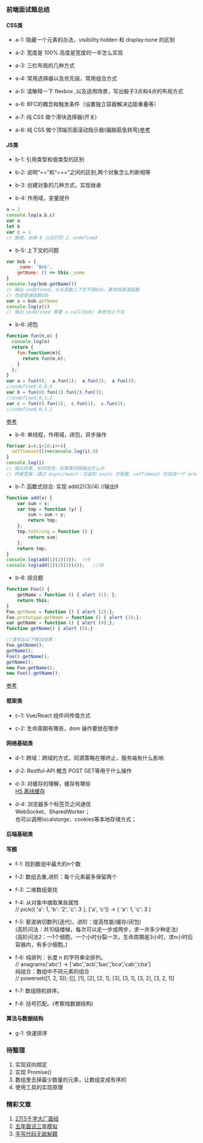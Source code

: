 ### 前端面试题总结
#### CSS类
- a-1: 隐藏一个元素的办法，visibility:hidden 和 display:none 的区别

- a-2: 宽度是 100% 高度是宽度的一半怎么实现

- a-3: 三栏布局的几种方式

- a-4: 常用选择器以及优先级，常用组合方式

- a-5: 请解释一下 flexbox ,以及适用场景，写出骰子3点和4点的布局方式

- a-6: BFC的概念和触发条件（设置独立容器解决边距重叠等）

- a-7: 纯 CSS 做个滑块选择器(开关)

- a-8: 纯 CSS 做个顶端页面滚动指示器(偏脑筋急转弯)[参考](https://juejin.im/post/5c35953ce51d45523f04b6d2)

#### JS类
- b-1: 引用类型和值类型的区别

- b-2: 说明“==”和“===”之间的区别,两个对象怎么判断相等

- b-3: 创建对象的几种方式，实现继承

- b-4: 作用域，变量提升
```js
a = 2
console.log(a,b,c)
var a
let b
var c = 1
// 报错，去掉 b 以后打印 2，undefined  
```

- b-5: 上下文的问题  
```js
var bob = {
    _name: 'Bob',
    getName: () => this._name
}
console.log(bob.getName()) 
// 输出 undefined，尖头函数上下文不是bob，要改成普通函数
// 改成普通函数后b
var x = bob.getName
console.log(x())
// 输出 undefined 需要 x.call(bob) 来修改上下文
```

- b-6: 闭包
```js
function fun(n,o) {
  console.log(o)
  return {
    fun:function(m){
      return fun(m,n);
    }
  };
}
var a = fun(0);  a.fun(1);  a.fun(2);  a.fun(3);
//undefined,0,0,0
var b = fun(0).fun(1).fun(2).fun(3);
//undefined,0,1,2
var c = fun(0).fun(1);  c.fun(2);  c.fun(3);
//undefined,0,1,1
```
[参考](http://www.cnblogs.com/xxcanghai/p/4991870.html)

- b-6: 单线程，作用域，闭包，异步操作
```js
for(var i=0;i<10;i++){
  setTimeout(()=>console.log(i),0)
}
console.log(i)
// 输出结果，如何改进，如果要间隔输出怎么办
// 终极答案：通过 async/await：包装到 async 方程里，setTimeout 包装成一个 promise 对象，并 await，实现间隔时间打印。
```
- b-7: 函数式综合: 实现 add(2)(3)(4) //输出9
```js
function add(x) {
    var sum = x;
    var tmp = function (y) {
        sum = sum + y;
        return tmp;
    };
    tmp.toString = function () {
        return sum;
    };
    return tmp;
}
console.log(add(1)(2)(3));  //6
console.log(add(1)(2)(3)(4));   //10
```
- b-8: 综合题
```js
function Foo() {
    getName = function () { alert (1); };
    return this;
}
Foo.getName = function () { alert (2);};
Foo.prototype.getName = function () { alert (3);};
var getName = function () { alert (4);};
function getName() { alert (5);}

//请写出以下输出结果：
Foo.getName();
getName();
Foo().getName();
getName();
new Foo.getName();
new Foo().getName();
```
[参考](https://www.cnblogs.com/xxcanghai/p/5189353.html)
#### 框架类
- c-1: Vue/React 组件间传值方式

- c-2: 生命周期有哪些，dom 操作要放在哪步

#### 网络基础类
- d-1: 跨域：跨域的方式，同源策略在哪终止，服务端有什么影响

- d-2: Restful-API 概念 POST GET等用于什么操作

- d-3: 对缓存的理解，缓存有哪些  
[H5 离线缓存](http://www.w3school.com.cn/html5/html_5_app_cache.asp)  
- d-4: 浏览器多个标签页之间通信  
WebSocket、SharedWorker；  
也可以调用localstorge、cookies等本地存储方式；  


#### 后端基础类

#### 写题
- f-1: 找到数组中最大的n个数

- f-2: 数组去重,进阶：每个元素最多保留两个

- f-3: 二维数组查找

- f-4: 从对象中摘取某些属性  
// pick({ 'a': 1, 'b': '2', 'c': 3 }, ['a', 'c']) -> { 'a': 1, 'c': 3 }  

- f-5: 斐波纳切数列(迭代)，进阶：提高性能(缓存/闭包)   
(高阶问法：共10级楼梯，每次可以走一步或两步，求一共多少种走法)  
(高阶问法2：—1个细胞，一个小时分裂一次，生命周期是3小时，求n小时后容器内，有多少细胞。)

- f-6: 纯排列：长度 n 的字符串全排列。  
// anagrams('abc') -> ['abc','acb','bac','bca','cab','cba']  
纯组合：数组中不同元素的组合  
// powerset([1, 2, 3]);  [[], [1], [2], [2, 1], [3], [3, 1], [3, 2], [3, 2, 1]]  

- f-7: 数组随机排序。

- f-8: 括号匹配。(考察栈数据结构)

#### 算法与数据结构
- g-1: 快速排序



### 待整理
1. 实现双向绑定
2. 实现 Promise()
3. 数组里去掉最少数量的元素，让数组变成有序的
4. 使用工具的实现原理

### 精彩文章
1. [2万5千字大厂面经](https://juejin.im/post/5ba34e54e51d450e5162789b)
2. [五年面试三年模拟](https://juejin.im/post/5ca0425e51882567ce181037)
3. [手写代码无敌秘籍](https://juejin.im/post/5c9c3989e51d454e3a3902b6)
